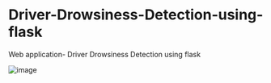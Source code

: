 # Driver-Drowsiness-Detection-using-flask
Web application- Driver Drowsiness Detection using flask

![image](https://github.com/Sharmishtha1907/Driver-Drowsiness-Detection-using-flask/assets/89999907/1d5ef471-1081-46f5-9cf7-8b9d3ce2d3fb)

